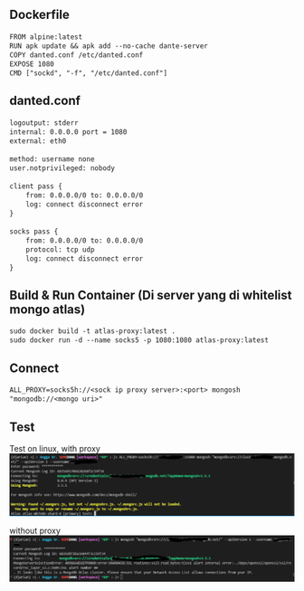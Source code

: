 ## Dockerfile

````
FROM alpine:latest
RUN apk update && apk add --no-cache dante-server
COPY danted.conf /etc/danted.conf
EXPOSE 1080
CMD ["sockd", "-f", "/etc/danted.conf"]
````

## danted.conf

````
logoutput: stderr
internal: 0.0.0.0 port = 1080
external: eth0

method: username none
user.notprivileged: nobody

client pass {
    from: 0.0.0.0/0 to: 0.0.0.0/0
    log: connect disconnect error
}

socks pass {
    from: 0.0.0.0/0 to: 0.0.0.0/0
    protocol: tcp udp
    log: connect disconnect error
}
````

## Build & Run Container (Di server yang di whitelist mongo atlas)
````
sudo docker build -t atlas-proxy:latest .
sudo docker run -d --name socks5 -p 1080:1080 atlas-proxy:latest
````

## Connect
````
ALL_PROXY=socks5h://<sock ip proxy server>:<port> mongosh "mongodb://<mongo uri>"
````

## Test
Test on linux, with proxy
![alt text](images/test-mongo1.png)

without proxy
![alt text](images/test-mongo2.png)
